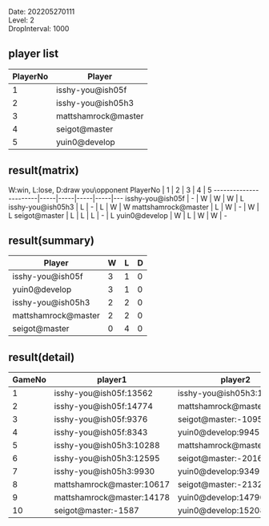 Date: 202205270111  
Level: 2  
DropInterval: 1000  
## player list
PlayerNo  |  Player
----------|---------------------
1         |  isshy-you@ish05f
2         |  isshy-you@ish05h3
3         |  mattshamrock@master
4         |  seigot@master
5         |  yuin0@develop
## result(matrix)
W:win, L:lose, D:draw
you\opponent PlayerNo  |  1  |  2  |  3  |  4  |  5
-----------------------|-----|-----|-----|-----|---
isshy-you@ish05f       |  -  |  W  |  W  |  W  |  L
isshy-you@ish05h3      |  L  |  -  |  L  |  W  |  W
mattshamrock@master    |  L  |  W  |  -  |  W  |  L
seigot@master          |  L  |  L  |  L  |  -  |  L
yuin0@develop          |  W  |  L  |  W  |  W  |  -
## result(summary)
Player               |  W  |  L  |  D
---------------------|-----|-----|---
isshy-you@ish05f     |  3  |  1  |  0
yuin0@develop        |  3  |  1  |  0
isshy-you@ish05h3    |  2  |  2  |  0
mattshamrock@master  |  2  |  2  |  0
seigot@master        |  0  |  4  |  0
## result(detail)
GameNo  |  player1                    |  player2
--------|-----------------------------|---------------------------
1       |  isshy-you@ish05f:13562     |  isshy-you@ish05h3:10930
2       |  isshy-you@ish05f:14774     |  mattshamrock@master:9178
3       |  isshy-you@ish05f:9376      |  seigot@master:-1095
4       |  isshy-you@ish05f:8343      |  yuin0@develop:9945
5       |  isshy-you@ish05h3:10288    |  mattshamrock@master:14250
6       |  isshy-you@ish05h3:12595    |  seigot@master:-2016
7       |  isshy-you@ish05h3:9930     |  yuin0@develop:9349
8       |  mattshamrock@master:10617  |  seigot@master:-2132
9       |  mattshamrock@master:14178  |  yuin0@develop:14790
10      |  seigot@master:-1587        |  yuin0@develop:15208
